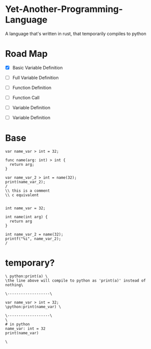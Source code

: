 # Yet-Another-Programming-Language
A language that's written in rust, that temporarily compiles to python

# Road Map
- [x] Basic Variable Definition

- [ ] Full Variable Definition
- [ ] Function Definition
- [ ] Function Call
- [ ] Variable Definition
- [ ] Variable Definition

# Base
```
var name_var > int = 32;

func name(arg: int) > int {
  return arg;
}

var name_var_2 > int = name(32);
print(name_var_2);
/
\\ this is a comment
\\ c equivalent


int name_var = 32;

int name(int arg) {
  return arg
}

int name_var_2 = name(32);
printf("%i", name_var_2);
/
```
# temporary?
```
\ python:print(a) \ 
\the line above will compile to python as 'print(a)' instead of nothing\

\-------------------\

var name_var > int = 32;
\python:print(name_var) \

\-------------------\
\
# in python
name_var: int = 32
print(name_var)

\

```
